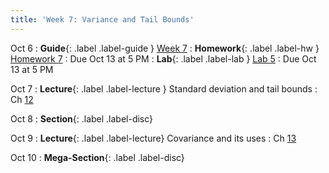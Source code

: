 ```yaml
---
title: 'Week 7: Variance and Tail Bounds'
---
```


Oct 6
: **Guide**{: .label .label-guide } [Week 7](/assets/guides/fall25/week07.pdf)
: **Homework**{: .label .label-hw } [Homework 7](http://prob140.datahub.berkeley.edu/hub/user-redirect/git-pull?repo=https://github.com/prob140/materials-fa25&branch=main&subPath=hw/Homework_07.ipynb)
    : Due Oct 13 at 5 PM
: **Lab**{: .label .label-lab } [Lab 5](http://prob140.datahub.berkeley.edu/hub/user-redirect/git-pull?repo=https://github.com/prob140/materials-fa25&branch=main&subPath=lab/Lab_05.ipynb)
    : Due Oct 13 at 5 PM

Oct 7
: **Lecture**{: .label .label-lecture } Standard deviation and tail bounds
    : Ch [12](http://prob140.org/textbook/content/Chapter_12/00_Standard_Deviation.html)

Oct 8
: **Section**{: .label .label-disc}

Oct 9
: **Lecture**{: .label .label-lecture} Covariance and its uses
    : Ch [13](http://prob140.org/textbook/content/Chapter_13/00_Variance_Via_Covariance.html)

Oct 10
: **Mega-Section**{: .label .label-disc}